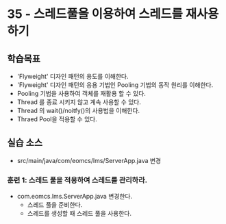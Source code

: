 # 35 - 스레드풀을 이용하여 스레드를 재사용하기

## 학습목표 

- 'Flyweight' 디자인 패턴의 용도를 이해한다.
- 'Flyweight' 디자인 패턴의 응용 기법인 Pooling 기법의 동작 원리를 이해한다.
- Pooling 기법을 사용하여 객체를 재활용 할 수 있다.
- Thread 를 종료 시키지 않고 계속 사용할 수 있다.
- Thread 의 wait()/noitfy()의 사용법을 이해한다.
- Thraed Pool을 적용할 수 있다.

## 실습 소스

- src/main/java/com/eomcs/lms/ServerApp.java 변경

### 훈련 1: 스레드 풀을 적용하여 스레드를 관리하라.

- com.eomcs.lms.ServerApp.java 변경한다.
  - 스레드 풀을 준비한다.
  - 스레드를 생성할 때 스레드 풀을 사용한다.